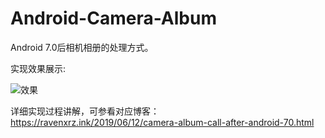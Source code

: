 # Android-Camera-Album
Android 7.0后相机相册的处理方式。

实现效果展示:

![效果](https://github.com/raven-s-misc/Android-Camera-Album/blob/master/pic/demo.gif)

详细实现过程讲解，可参看对应博客：https://ravenxrz.ink/2019/06/12/camera-album-call-after-android-70.html

